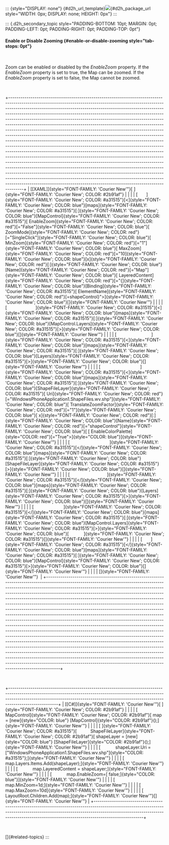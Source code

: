 ::: {style="DISPLAY: none"}
[](ms-xhelp:///?Id=d2h_url_template){#d2h_url_template}![](!package_url!){#d2h_package_url style="WIDTH: 0px; DISPLAY: none; HEIGHT: 0px"}
:::

::: {.d2h_secondary_topic style="PADDING-BOTTOM: 10pt; MARGIN: 0pt; PADDING-LEFT: 0pt; PADDING-RIGHT: 0pt; PADDING-TOP: 0pt"}
#### Enable or Disable Zooming {#enable-or-disable-zooming style="tab-stops: 0pt"}

 

Zoom can be enabled or disabled by the *EnableZoom* property. If the *EnableZoom* property is set to true, the Map can be zoomed. If the *EnableZoom* property is set to false, the Map cannot be zoomed.

 

+-------------------------------------------------------------------------------------------------------------------------------------------------------------------------------------------------------------------------------------------------------------------------------------------------------------------------------------------------------------------------------------------------------------------------------------------------------------------------------------------------------------------------------------------------------------------------------------------------------------------------------------------------------------------------------------------------------------------------------------------------------------------------------------------------------------------------------------------------------------------------------------------------------------------------------------------------------------------------------------------------------------------------------------------------------------------------------------------------------------------------------------------------------------------------------------------------------------------------------------------------------------------------------------------------------------------------------------------------------------------------------------+
| [\[XAML\]]{style="FONT-FAMILY: 'Courier New'"}[ ]{style="FONT-FAMILY: 'Courier New'; COLOR: #2b91af"}                                                                                                                                                                                                                                                                                                                                                                                                                                                                                                                                                                                                                                                                                                                                                                                                                                                                                                                                                                                                                                                                                                                                                                                                                                                                               |
|                                                                                                                                                                                                                                                                                                                                                                                                                                                                                                                                                                                                                                                                                                                                                                                                                                                                                                                                                                                                                                                                                                                                                                                                                                                                                                                                                                                     |
| [       ]{style="FONT-FAMILY: 'Courier New'; COLOR: #a31515"}[\<]{style="FONT-FAMILY: 'Courier New'; COLOR: blue"}[maps]{style="FONT-FAMILY: 'Courier New'; COLOR: #a31515"}[:]{style="FONT-FAMILY: 'Courier New'; COLOR: blue"}[MapControl]{style="FONT-FAMILY: 'Courier New'; COLOR: #a31515"}[ EnableZoom]{style="FONT-FAMILY: 'Courier New'; COLOR: red"}[=\"False\"]{style="FONT-FAMILY: 'Courier New'; COLOR: blue"}[ ZoomMode]{style="FONT-FAMILY: 'Courier New'; COLOR: red"}[=\"SingleClick\"]{style="FONT-FAMILY: 'Courier New'; COLOR: blue"}[ MinZoom]{style="FONT-FAMILY: 'Courier New'; COLOR: red"}[=\"1\"]{style="FONT-FAMILY: 'Courier New'; COLOR: blue"}[ MaxZoom]{style="FONT-FAMILY: 'Courier New'; COLOR: red"}[=\"10]{style="FONT-FAMILY: 'Courier New'; COLOR: blue"}[x]{style="FONT-FAMILY: 'Courier New'; COLOR: red"}[:]{style="FONT-FAMILY: 'Courier New'; COLOR: blue"}[Name]{style="FONT-FAMILY: 'Courier New'; COLOR: red"}[=\"Map\"]{style="FONT-FAMILY: 'Courier New'; COLOR: blue"}[ LayeredContent]{style="FONT-FAMILY: 'Courier New'; COLOR: red"}[=\"{]{style="FONT-FAMILY: 'Courier New'; COLOR: blue"}[Binding]{style="FONT-FAMILY: 'Courier New'; COLOR: #a31515"}[ ElementName]{style="FONT-FAMILY: 'Courier New'; COLOR: red"}[=shapeControl}\"\>]{style="FONT-FAMILY: 'Courier New'; COLOR: blue"}[]{style="FONT-FAMILY: 'Courier New'"} |
|                                                                                                                                                                                                                                                                                                                                                                                                                                                                                                                                                                                                                                                                                                                                                                                                                                                                                                                                                                                                                                                                                                                                                                                                                                                                                                                                                                                     |
| [                       ]{style="FONT-FAMILY: 'Courier New'; COLOR: #a31515"}[\<]{style="FONT-FAMILY: 'Courier New'; COLOR: blue"}[maps]{style="FONT-FAMILY: 'Courier New'; COLOR: #a31515"}[:]{style="FONT-FAMILY: 'Courier New'; COLOR: blue"}[MapControl.Layers]{style="FONT-FAMILY: 'Courier New'; COLOR: #a31515"}[\>]{style="FONT-FAMILY: 'Courier New'; COLOR: blue"}[]{style="FONT-FAMILY: 'Courier New'"}                                                                                                                                                                                                                                                                                                                                                                                                                                                                                                                                                                                                                                                                                                                                                                                                                                                                                                                                                                  |
|                                                                                                                                                                                                                                                                                                                                                                                                                                                                                                                                                                                                                                                                                                                                                                                                                                                                                                                                                                                                                                                                                                                                                                                                                                                                                                                                                                                     |
| [                            ]{style="FONT-FAMILY: 'Courier New'; COLOR: #a31515"}[\<]{style="FONT-FAMILY: 'Courier New'; COLOR: blue"}[maps]{style="FONT-FAMILY: 'Courier New'; COLOR: #a31515"}[:]{style="FONT-FAMILY: 'Courier New'; COLOR: blue"}[Layers]{style="FONT-FAMILY: 'Courier New'; COLOR: #a31515"}[\>]{style="FONT-FAMILY: 'Courier New'; COLOR: blue"}[]{style="FONT-FAMILY: 'Courier New'"}                                                                                                                                                                                                                                                                                                                                                                                                                                                                                                                                                                                                                                                                                                                                                                                                                                                                                                                                                                        |
|                                                                                                                                                                                                                                                                                                                                                                                                                                                                                                                                                                                                                                                                                                                                                                                                                                                                                                                                                                                                                                                                                                                                                                                                                                                                                                                                                                                     |
| [                                ]{style="FONT-FAMILY: 'Courier New'; COLOR: #a31515"}[\<]{style="FONT-FAMILY: 'Courier New'; COLOR: blue"}[maps]{style="FONT-FAMILY: 'Courier New'; COLOR: #a31515"}[:]{style="FONT-FAMILY: 'Courier New'; COLOR: blue"}[ShapeFileLayer]{style="FONT-FAMILY: 'Courier New'; COLOR: #a31515"}[ Uri]{style="FONT-FAMILY: 'Courier New'; COLOR: red"}[=\"WindowsPhoneApplication1.ShapeFiles.wv.shp\"]{style="FONT-FAMILY: 'Courier New'; COLOR: blue"}[ TranslateZoomFactor]{style="FONT-FAMILY: 'Courier New'; COLOR: red"}[=\"1\"]{style="FONT-FAMILY: 'Courier New'; COLOR: blue"}[ x]{style="FONT-FAMILY: 'Courier New'; COLOR: red"}[:]{style="FONT-FAMILY: 'Courier New'; COLOR: blue"}[Name]{style="FONT-FAMILY: 'Courier New'; COLOR: red"}[=\"shapeControl\"]{style="FONT-FAMILY: 'Courier New'; COLOR: blue"}[ [ EnableColorPalette]{style="COLOR: red"}[=\"True\"\>]{style="COLOR: blue"}]{style="FONT-FAMILY: 'Courier New'"}                                                                                                                                                                                                                                                                                                                                                                                                            |
|                                                                                                                                                                                                                                                                                                                                                                                                                                                                                                                                                                                                                                                                                                                                                                                                                                                                                                                                                                                                                                                                                                                                                                                                                                                                                                                                                                                     |
| [                                ]{style="FONT-FAMILY: 'Courier New'; COLOR: #a31515"}[\</]{style="FONT-FAMILY: 'Courier New'; COLOR: blue"}[maps]{style="FONT-FAMILY: 'Courier New'; COLOR: #a31515"}[:]{style="FONT-FAMILY: 'Courier New'; COLOR: blue"}[ShapeFileLayer]{style="FONT-FAMILY: 'Courier New'; COLOR: #a31515"}[\>]{style="FONT-FAMILY: 'Courier New'; COLOR: blue"}[]{style="FONT-FAMILY: 'Courier New'"}                                                                                                                                                                                                                                                                                                                                                                                                                                                                                                                                                                                                                                                                                                                                                                                                                                                                                                                                                           |
|                                                                                                                                                                                                                                                                                                                                                                                                                                                                                                                                                                                                                                                                                                                                                                                                                                                                                                                                                                                                                                                                                                                                                                                                                                                                                                                                                                                     |
| [                              ]{style="FONT-FAMILY: 'Courier New'; COLOR: #a31515"}[\</]{style="FONT-FAMILY: 'Courier New'; COLOR: blue"}[maps]{style="FONT-FAMILY: 'Courier New'; COLOR: #a31515"}[:]{style="FONT-FAMILY: 'Courier New'; COLOR: blue"}[Layers]{style="FONT-FAMILY: 'Courier New'; COLOR: #a31515"}[\>]{style="FONT-FAMILY: 'Courier New'; COLOR: blue"}[]{style="FONT-FAMILY: 'Courier New'"}                                                                                                                                                                                                                                                                                                                                                                                                                                                                                                                                                                                                                                                                                                                                                                                                                                                                                                                                                                     |
|                                                                                                                                                                                                                                                                                                                                                                                                                                                                                                                                                                                                                                                                                                                                                                                                                                                                                                                                                                                                                                                                                                                                                                                                                                                                                                                                                                                     |
| [                        ]{style="FONT-FAMILY: 'Courier New'; COLOR: #a31515"}[\</]{style="FONT-FAMILY: 'Courier New'; COLOR: blue"}[maps]{style="FONT-FAMILY: 'Courier New'; COLOR: #a31515"}[:]{style="FONT-FAMILY: 'Courier New'; COLOR: blue"}[MapControl.Layers]{style="FONT-FAMILY: 'Courier New'; COLOR: #a31515"}[\>]{style="FONT-FAMILY: 'Courier New'; COLOR: blue"}[            ]{style="FONT-FAMILY: 'Courier New'; COLOR: #a31515"}[]{style="FONT-FAMILY: 'Courier New'"}                                                                                                                                                                                                                                                                                                                                                                                                                                                                                                                                                                                                                                                                                                                                                                                                                                                                                              |
|                                                                                                                                                                                                                                                                                                                                                                                                                                                                                                                                                                                                                                                                                                                                                                                                                                                                                                                                                                                                                                                                                                                                                                                                                                                                                                                                                                                     |
| [       ]{style="FONT-FAMILY: 'Courier New'; COLOR: #a31515"}[\</]{style="FONT-FAMILY: 'Courier New'; COLOR: blue"}[maps]{style="FONT-FAMILY: 'Courier New'; COLOR: #a31515"}[:]{style="FONT-FAMILY: 'Courier New'; COLOR: blue"}[MapControl]{style="FONT-FAMILY: 'Courier New'; COLOR: #a31515"}[\>]{style="FONT-FAMILY: 'Courier New'; COLOR: blue"}[]{style="FONT-FAMILY: 'Courier New'"}                                                                                                                                                                                                                                                                                                                                                                                                                                                                                                                                                                                                                                                                                                                                                                                                                                                                                                                                                                                        |
|                                                                                                                                                                                                                                                                                                                                                                                                                                                                                                                                                                                                                                                                                                                                                                                                                                                                                                                                                                                                                                                                                                                                                                                                                                                                                                                                                                                     |
| []{style="FONT-FAMILY: 'Courier New'"}                                                                                                                                                                                                                                                                                                                                                                                                                                                                                                                                                                                                                                                                                                                                                                                                                                                                                                                                                                                                                                                                                                                                                                                                                                                                                                                                              |
+-------------------------------------------------------------------------------------------------------------------------------------------------------------------------------------------------------------------------------------------------------------------------------------------------------------------------------------------------------------------------------------------------------------------------------------------------------------------------------------------------------------------------------------------------------------------------------------------------------------------------------------------------------------------------------------------------------------------------------------------------------------------------------------------------------------------------------------------------------------------------------------------------------------------------------------------------------------------------------------------------------------------------------------------------------------------------------------------------------------------------------------------------------------------------------------------------------------------------------------------------------------------------------------------------------------------------------------------------------------------------------------+

 

+------------------------------------------------------------------------------------------------------------------------------------------------------------------------------------------------------------------------------------------------------------------+
| [\[C#\]]{style="FONT-FAMILY: 'Courier New'"}[ ]{style="FONT-FAMILY: 'Courier New'; COLOR: #2b91af"}                                                                                                                                                              |
|                                                                                                                                                                                                                                                                  |
| [            MapControl]{style="FONT-FAMILY: 'Courier New'; COLOR: #2b91af"}[ map = [new]{style="COLOR: blue"} [MapControl]{style="COLOR: #2b91af"}();]{style="FONT-FAMILY: 'Courier New'"}                                                                      |
|                                                                                                                                                                                                                                                                  |
| [ ]{style="FONT-FAMILY: 'Courier New'; COLOR: #a31515"}[           ShapeFileLayer]{style="FONT-FAMILY: 'Courier New'; COLOR: #2b91af"}[ shapeLayer = [new]{style="COLOR: blue"} [ShapeFileLayer]{style="COLOR: #2b91af"}();]{style="FONT-FAMILY: 'Courier New'"} |
|                                                                                                                                                                                                                                                                  |
| [            shapeLayer.Uri = [\"WindowsPhoneApplication1.ShapeFiles.wv.shp\"]{style="COLOR: #a31515"};]{style="FONT-FAMILY: 'Courier New'"}                                                                                                                     |
|                                                                                                                                                                                                                                                                  |
| [            map.Layers.Items.Add(shapeLayer);]{style="FONT-FAMILY: 'Courier New'"}                                                                                                                                                                              |
|                                                                                                                                                                                                                                                                  |
| [            map.LayeredContent = shapeLayer;]{style="FONT-FAMILY: 'Courier New'"}                                                                                                                                                                               |
|                                                                                                                                                                                                                                                                  |
| [            map.EnableZoom=[ false;]{style="COLOR: blue"}]{style="FONT-FAMILY: 'Courier New'"}                                                                                                                                                                  |
|                                                                                                                                                                                                                                                                  |
| [            map.MinZoom=1d;]{style="FONT-FAMILY: 'Courier New'"}                                                                                                                                                                                                |
|                                                                                                                                                                                                                                                                  |
| [            map.MaxZoom=10d]{style="FONT-FAMILY: 'Courier New'"}                                                                                                                                                                                                |
|                                                                                                                                                                                                                                                                  |
| [            LayoutRoot.Children.Add(map);]{style="FONT-FAMILY: 'Courier New'"}[]{style="FONT-FAMILY: 'Courier New'"}                                                                                                                                            |
+------------------------------------------------------------------------------------------------------------------------------------------------------------------------------------------------------------------------------------------------------------------+

 

[]{#related-topics}
:::
